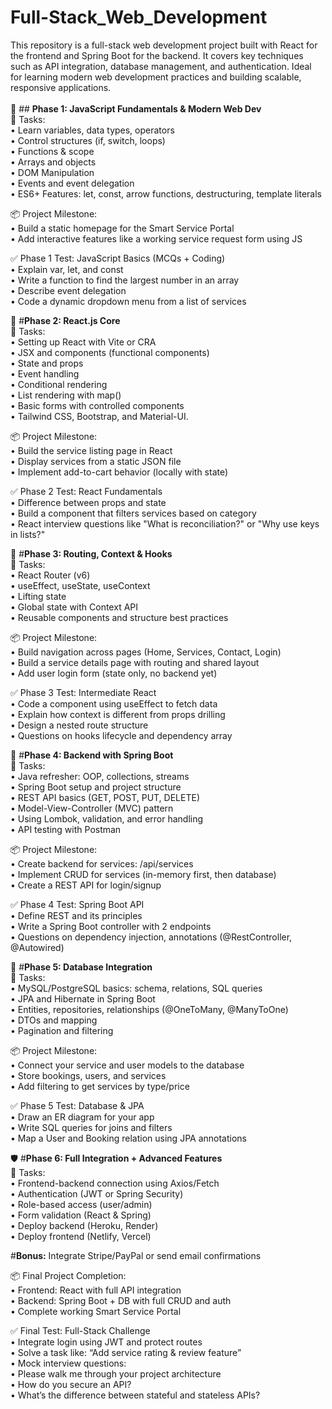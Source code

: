 # Full-Stack_Web_Development
This repository is a full-stack web development project built with React for the frontend and Spring Boot for the backend. It covers key techniques such as API integration, database management, and authentication. Ideal for learning modern web development practices and building scalable, responsive applications.<br><br>
🚀 ## __Phase 1: JavaScript Fundamentals & Modern Web Dev__
<br>🔧 Tasks:<br>
• Learn variables, data types, operators<br>
• Control structures (if, switch, loops)<br>
• Functions & scope<br>
• Arrays and objects<br>
• DOM Manipulation<br>
• Events and event delegation<br>
• ES6+ Features: let, const, arrow functions, destructuring, template literals<br>

📦 Project Milestone:<br>
• Build a static homepage for the Smart Service Portal<br>
• Add interactive features like a working service request form using JS<br>

✅ Phase 1 Test: JavaScript Basics (MCQs + Coding)<br>
• Explain var, let, and const<br>
• Write a function to find the largest number in an array<br>
• Describe event delegation<br>
• Code a dynamic dropdown menu from a list of services<br>

🔗 #__Phase 2: React.js Core__
<br>🔧 Tasks:<br>
• Setting up React with Vite or CRA<br>
• JSX and components (functional components)<br>
• State and props<br>
• Event handling<br>
• Conditional rendering<br>
• List rendering with map()<br>
• Basic forms with controlled components<br>
• Tailwind CSS, Bootstrap, and Material-UI.<br>

📦 Project Milestone:<br>
• Build the service listing page in React<br>
• Display services from a static JSON file<br>
• Implement add-to-cart behavior (locally with state)<br>

✅ Phase 2 Test: React Fundamentals<br>
• Difference between props and state<br>
• Build a component that filters services based on category<br>
• React interview questions like "What is reconciliation?" or "Why use keys in lists?"<br>

🧭 #__Phase 3: Routing, Context & Hooks__
<br>🔧 Tasks:<br>
• React Router (v6)<br>
• useEffect, useState, useContext<br>
• Lifting state<br>
• Global state with Context API<br>
• Reusable components and structure best practices<br>

📦 Project Milestone:<br>
• Build navigation across pages (Home, Services, Contact, Login)<br>
• Build a service details page with routing and shared layout<br>
• Add user login form (state only, no backend yet)<br>

✅ Phase 3 Test: Intermediate React<br>
• Code a component using useEffect to fetch data<br>
• Explain how context is different from props drilling<br>
• Design a nested route structure<br>
• Questions on hooks lifecycle and dependency array<br>

🧱 #__Phase 4: Backend with Spring Boot__
<br>🔧 Tasks:<br>
• Java refresher: OOP, collections, streams<br>
• Spring Boot setup and project structure<br>
• REST API basics (GET, POST, PUT, DELETE)<br>
• Model-View-Controller (MVC) pattern<br>
• Using Lombok, validation, and error handling<br>
• API testing with Postman<br>

📦 Project Milestone:<br>
• Create backend for services: /api/services<br>
• Implement CRUD for services (in-memory first, then database)<br>
• Create a REST API for login/signup<br>

✅ Phase 4 Test: Spring Boot API<br>
• Define REST and its principles<br>
• Write a Spring Boot controller with 2 endpoints<br>
• Questions on dependency injection, annotations (@RestController, @Autowired)<br>

💾 #__Phase 5: Database Integration__
<br>🔧 Tasks:<br>
• MySQL/PostgreSQL basics: schema, relations, SQL queries<br>
• JPA and Hibernate in Spring Boot<br>
• Entities, repositories, relationships (@OneToMany, @ManyToOne)<br>
• DTOs and mapping<br>
• Pagination and filtering<br>

📦 Project Milestone:<br>
• Connect your service and user models to the database<br>
• Store bookings, users, and services<br>
• Add filtering to get services by type/price<br>

✅ Phase 5 Test: Database & JPA<br>
• Draw an ER diagram for your app<br>
• Write SQL queries for joins and filters<br>
• Map a User and Booking relation using JPA annotations<br>

🛡️ #__Phase 6: Full Integration + Advanced Features__
<br>🔧 Tasks:<br>
• Frontend-backend connection using Axios/Fetch<br>
• Authentication (JWT or Spring Security)<br>
• Role-based access (user/admin)<br>
• Form validation (React & Spring)<br>
• Deploy backend (Heroku, Render)<br>
• Deploy frontend (Netlify, Vercel)<br>

#__Bonus:__ Integrate Stripe/PayPal or send email confirmations

📦 Final Project Completion:<br>
• Frontend: React with full API integration<br>
• Backend: Spring Boot + DB with full CRUD and auth<br>
• Complete working Smart Service Portal<br>

✅ Final Test: Full-Stack Challenge<br>
• Integrate login using JWT and protect routes<br>
• Solve a task like: “Add service rating & review feature”<br>
• Mock interview questions:<br>
• Please walk me through your project architecture<br>
• How do you secure an API?<br>
• What’s the difference between stateful and stateless APIs?<br>
